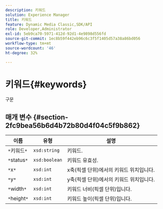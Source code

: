```yaml
---
description: 키워드
solution: Experience Manager
title: 키워드
feature: Dynamic Media Classic,SDK/API
role: Developer,Administrator
exl-id: 5eb9ca70-5971-412d-92d1-4e9898d556fd
source-git-commit: 1ec8b59f442eb96c6c3f5f1405d57a38a86bd056
workflow-type: tm+mt
source-wordcount: '46'
ht-degree: 32%

---
```


# 키워드{#keywords}

구문

## 매개 변수 {#section-2fc9bea56b6d4b72b80d4f04c5f9b862}

| 이름 | 유형 | 설명 |
|---|---|---|
| `*`키워드`*` | `xsd:string` | 키워드. |
| `*`status`*` | `xsd:boolean` | 키워드 유효성. |
| `*`x`*` | `xsd:int` | x축(픽셀 단위)에서의 키워드 위치입니다. |
| `*`y`*` | `xsd:int` | y축(픽셀 단위)에서의 키워드 위치입니다. |
| `*`width`*` | `xsd:int` | 키워드 너비(픽셀 단위)입니다. |
| `*`height`*` | `xsd:int` | 키워드 높이(픽셀 단위)입니다. |
